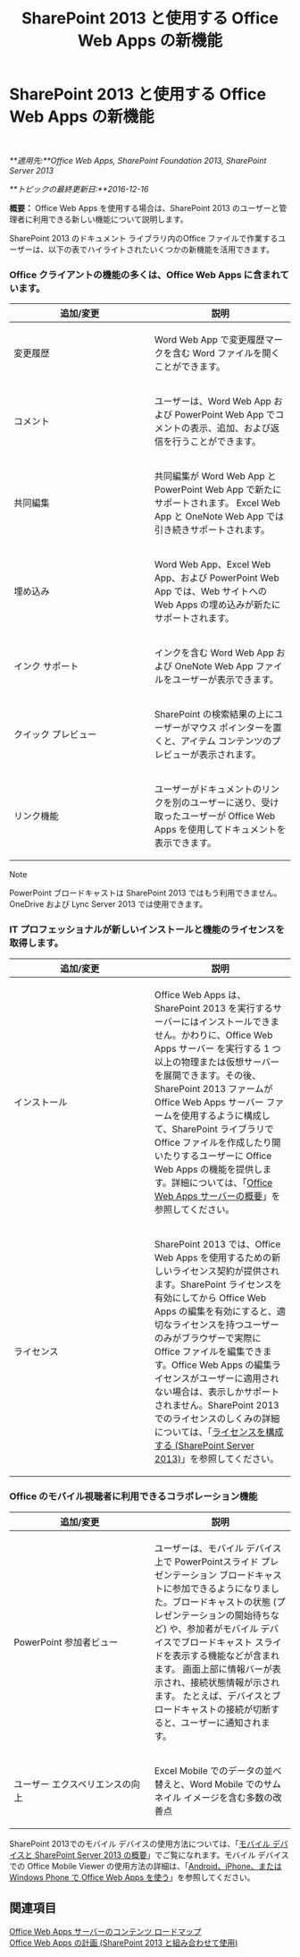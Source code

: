 ﻿---
title: SharePoint 2013 と使用する Office Web Apps の新機能
TOCTitle: SharePoint 2013 と使用する Office Web Apps の新機能
ms:assetid: fc26f45c-fdd2-45be-a924-c8a1c0a5924c
ms:mtpsurl: https://technet.microsoft.com/ja-jp/library/Dn455087(v=office.15)
ms:contentKeyID: 59143113
ms.date: 12/18/2017
mtps_version: v=office.15
ms.translationtype: HT
---

# SharePoint 2013 と使用する Office Web Apps の新機能

 

_**適用先:**Office Web Apps, SharePoint Foundation 2013, SharePoint Server 2013_

_**トピックの最終更新日:**2016-12-16_

**概要：** Office Web Apps を使用する場合は、SharePoint 2013 のユーザーと管理者に利用できる新しい機能について説明します。


SharePoint 2013 のドキュメント ライブラリ内のOffice ファイルで作業するユーザーは、以下の表でハイライトされたいくつかの新機能を活用できます。

### Office クライアントの機能の多くは、Office Web Apps に含まれています。

<table>
<colgroup>
<col style="width: 50%" />
<col style="width: 50%" />
</colgroup>
<thead>
<tr class="header">
<th>追加/変更</th>
<th>説明</th>
</tr>
</thead>
<tbody>
<tr class="odd">
<td><p>変更履歴</p></td>
<td><p>Word Web App で変更履歴マークを含む Word ファイルを開くことができます。</p></td>
</tr>
<tr class="even">
<td><p>コメント</p></td>
<td><p>ユーザーは、Word Web App および PowerPoint Web App でコメントの表示、追加、および返信を行うことができます。</p></td>
</tr>
<tr class="odd">
<td><p>共同編集</p></td>
<td><p>共同編集が Word Web App と PowerPoint Web App で新たにサポートされます。 Excel Web App と OneNote Web App では引き続きサポートされます。</p></td>
</tr>
<tr class="even">
<td><p>埋め込み</p></td>
<td><p>Word Web App、Excel Web App、および PowerPoint Web App では、Web サイトへの Web Apps の埋め込みが新たにサポートされます。</p></td>
</tr>
<tr class="odd">
<td><p>インク サポート</p></td>
<td><p>インクを含む Word Web App および OneNote Web App ファイルをユーザーが表示できます。</p></td>
</tr>
<tr class="even">
<td><p>クイック プレビュー</p></td>
<td><p>SharePoint の検索結果の上にユーザーがマウス ポインターを置くと、アイテム コンテンツのプレビューが表示されます。</p></td>
</tr>
<tr class="odd">
<td><p>リンク機能</p></td>
<td><p>ユーザーがドキュメントのリンクを別のユーザーに送り、受け取ったユーザーが Office Web Apps を使用してドキュメントを表示できます。</p></td>
</tr>
</tbody>
</table>



> [!NOTE]
> PowerPoint ブロードキャストは SharePoint 2013 ではもう利用できません。OneDrive および Lync Server 2013 では使用できます。



### IT プロフェッショナルが新しいインストールと機能のライセンスを取得します。

<table>
<colgroup>
<col style="width: 50%" />
<col style="width: 50%" />
</colgroup>
<thead>
<tr class="header">
<th>追加/変更</th>
<th>説明</th>
</tr>
</thead>
<tbody>
<tr class="odd">
<td><p>インストール</p></td>
<td><p>Office Web Apps は、SharePoint 2013 を実行するサーバーにはインストールできません。かわりに、Office Web Apps サーバー を実行する 1 つ以上の物理または仮想サーバーを展開できます。その後、SharePoint 2013 ファームが Office Web Apps サーバー ファームを使用するように構成して、SharePoint ライブラリで Office ファイルを作成したり開いたりするユーザーに Office Web Apps の機能を提供します。詳細については、「<a href="office-web-apps-server-overview.md">Office Web Apps サーバーの概要</a>」を参照してください。</p></td>
</tr>
<tr class="even">
<td><p>ライセンス</p></td>
<td><p>SharePoint 2013 では、Office Web Apps を使用するための新しいライセンス契約が提供されます。SharePoint ライセンスを有効にしてから Office Web Apps の編集を有効にすると、適切なライセンスを持つユーザーのみがブラウザーで実際に Office ファイルを編集できます。Office Web Apps の編集ライセンスがユーザーに適用されない場合は、表示しかサポートされません。SharePoint 2013 でのライセンスのしくみの詳細については、「<a href="https://technet.microsoft.com/ja-jp/library/jj219627(v=office.15)">ライセンスを構成する (SharePoint Server 2013)</a>」を参照してください。</p></td>
</tr>
</tbody>
</table>


### Office のモバイル視聴者に利用できるコラボレーション機能

<table>
<colgroup>
<col style="width: 50%" />
<col style="width: 50%" />
</colgroup>
<thead>
<tr class="header">
<th>追加/変更</th>
<th>説明</th>
</tr>
</thead>
<tbody>
<tr class="odd">
<td><p>PowerPoint 参加者ビュー</p></td>
<td><p>ユーザーは、モバイル デバイス上で PowerPointスライド プレゼンテーション ブロードキャストに参加できるようになりました。ブロードキャストの状態 (プレゼンテーションの開始待ちなど) や、参加者がモバイル デバイスでブロードキャスト スライドを表示する機能などが含まれます。 画面上部に情報バーが表示され、接続状態情報が示されます。 たとえば、デバイスとブロードキャストの接続が切断すると、ユーザーに通知されます。</p></td>
</tr>
<tr class="even">
<td><p>ユーザー エクスペリエンスの向上</p></td>
<td><p>Excel Mobile でのデータの並べ替えと、Word Mobile でのサムネイル イメージを含む多数の改善点</p></td>
</tr>
</tbody>
</table>


SharePoint 2013でのモバイル デバイスの使用方法については、「[モバイル デバイスと SharePoint Server 2013 の概要](https://technet.microsoft.com/ja-jp/library/fp161351\(v=office.15\))」でご覧になれます。モバイル デバイスでの Office Mobile Viewer の使用方法の詳細は、「[Android、iPhone、または Windows Phone で Office Web Apps を使う](http://go.microsoft.com/fwlink/p/?linkid=271045)」を参照してください。

## 関連項目


[Office Web Apps サーバーのコンテンツ ロードマップ](content-roadmap-for-office-web-apps-server.md)  
[Office Web Apps の計画 (SharePoint 2013 と組み合わせて使用)](plan-office-web-apps-used-with-sharepoint-2013.md)  
  

[](plan-office-web-apps-used-with-sharepoint-2013.md)

